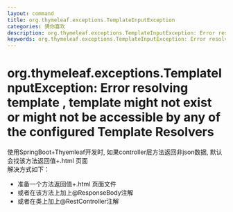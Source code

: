```yaml
---
layout: command
title: org.thymeleaf.exceptions.TemplateInputException
categories: 猜你喜欢
description: org.thymeleaf.exceptions.TemplateInputException: Error resolving template , template might not exist or might not be accessible by any of the configured Template Resolvers
keywords: org.thymeleaf.exceptions.TemplateInputException: Error resolving template , template might not exist or might not be accessible by any of the configured Template Resolvers
---
```


# org.thymeleaf.exceptions.TemplateInputException: Error resolving template , template might not exist or might not be accessible by any of the configured Template Resolvers

使用SpringBoot+Thyemleaf开发时, 如果controller层方法返回非json数据, 默认会找该方法返回值+.html 页面  
解决方式如下：  
-  准备一个方法返回值+.html 页面文件
-  或者在该方法上加上@ResponseBody注解
-  或者在类上加上@RestController注解
